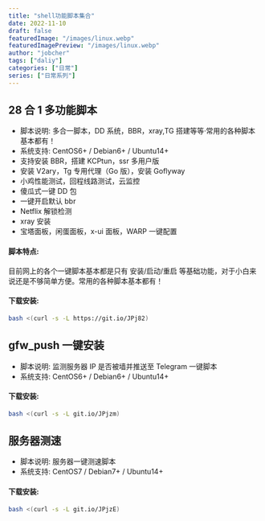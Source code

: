 ```yaml
---
title: "shell功能脚本集合"
date: 2022-11-10
draft: false
featuredImage: "/images/linux.webp"
featuredImagePreview: "/images/linux.webp"
author: "jobcher"
tags: ["daliy"]
categories: ["日常"]
series: ["日常系列"]
---
```


## 28 合 1 多功能脚本

- 脚本说明: 多合一脚本，DD 系统，BBR，xray,TG 搭建等等·常用的各种脚本基本都有！
- 系统支持: CentOS6+ / Debian6+ / Ubuntu14+
- 支持安装 BBR，搭建 KCPtun，ssr 多用户版
- 安装 V2ary，Tg 专用代理（Go 版），安装 Goflyway
- 小鸡性能测试，回程线路测试，云监控
- 傻瓜式一键 DD 包
- 一键开启默认 bbr
- Netflix 解锁检测
- xray 安装
- 宝塔面板，闲蛋面板，x-ui 面板，WARP 一键配置

#### 脚本特点:

目前网上的各个一键脚本基本都是只有 安装/启动/重启 等基础功能，对于小白来说还是不够简单方便。常用的各种脚本基本都有！

#### 下载安装:

```bash
bash <(curl -s -L https://git.io/JPj82)
```

## gfw_push 一键安装

- 脚本说明: 监测服务器 IP 是否被墙并推送至 Telegram 一键脚本
- 系统支持: CentOS6+ / Debian6+ / Ubuntu14+

#### 下载安装:

```bash
bash <(curl -s -L git.io/JPjzm)
```

## 服务器测速

- 脚本说明: 服务器一键测速脚本
- 系统支持: CentOS7 / Debian7+ / Ubuntu14+

#### 下载安装:

```bash
bash <(curl -s -L git.io/JPjzE)
```
